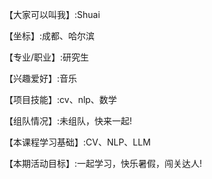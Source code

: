 【大家可以叫我】:Shuai

【坐标】:成都、哈尔滨


【专业/职业】:研究生


【兴趣爱好】:音乐


【项目技能】:cv、nlp、数学


【组队情况】:未组队，快来一起!


【本课程学习基础】:CV、NLP、LLM


【本期活动目标】:一起学习，快乐暑假，闯关达人!

